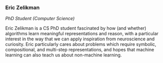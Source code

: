 ### Eric Zelikman

*PhD Student (Computer Science)*

Eric Zelikman is a CS PhD student fascinated by how (and whether) algorithms learn meaningful representations and reason, with a particular interest in the way that we can apply inspiration from neuroscience and curiosity. Eric particularly cares about problems which require symbolic, compositional, and multi-step representations,  and hopes that machine learning can also teach us about non-machine learning.
